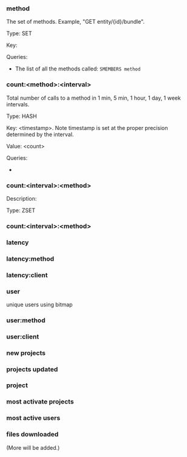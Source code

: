 ### method ###

The set of methods. Example, "GET entity/{id}/bundle".

Type: SET

Key: <method>

Queries:

* The list of all the methods called: `SMEMBERS method`

### count:\<method\>:\<interval\> ###

Total number of calls to a method in 1 min, 5 min, 1 hour, 1 day, 1 week intervals.

Type: HASH

Key: \<timestamp\>. Note timestamp is set at the proper precision determined by the interval. 

Value: \<count\>

Queries:

* 
### count:\<interval\>:\<method\> ###

Description: 

Type: ZSET

### count:\<interval\>:\<method\> ###

### latency ###

### latency:method ###

### latency:client ###

### user ###

unique users using bitmap

### user:method

### user:client ###

### new projects ###

### projects updated ###

### project  ###

### most activate projects ###

### most active users ###

### files downloaded ###

(More will be added.)
